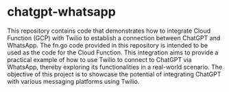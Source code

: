 # chatgpt-whatsapp

This repository contains code that demonstrates how to integrate Cloud Function (GCP) with Twilio to establish a connection between ChatGPT and WhatsApp. The fn.go code provided in this repository is intended to be used as the code for the Cloud Function. This integration aims to provide a practical example of how to use Twilio to connect to ChatGPT via WhatsApp, thereby exploring its functionalities in a real-world scenario. The objective of this project is to showcase the potential of integrating ChatGPT with various messaging platforms using Twilio.

